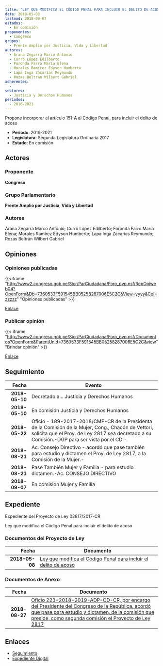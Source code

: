 ```yaml
---
title: "LEY QUE MODIFICA EL CÓDIGO PENAL PARA INCLUIR EL DELITO DE ACOSO"
date: 2018-05-08
lastmod: 2018-09-07
estados: 
  - En comisión
proponentes: 
  - Congreso
grupos: 
  - Frente Amplio por Justicia, Vida y Libertad
autores: 
  - Arana Zegarra Marco Antonio
  - Curro López Edilberto
  - Foronda Farro María Elena
  - Morales Ramírez Edyson Humberto
  - Lapa Inga Zacarías Reymundo
  - Rozas Beltrán Wilbert Gabriel
adherentes: 
  - 
sectores: 
  - Justicia y Derechos Humanos
periodos: 
  - 2016-2021
---
```


Propone incorporar el artículo 151-A al Código Penal, para incluir el delito de acoso

- **Periodo**: 2016-2021
- **Legislatura**: Segunda Legislatura Ordinaria 2017
- **Estado**: En comisión

## Actores

### Proponente

**Congreso**

### Grupo Parlamentario

**Frente Amplio por Justicia, Vida y Libertad**

### Autores

Arana Zegarra Marco Antonio; Curro López Edilberto; Foronda Farro María Elena; Morales Ramírez Edyson Humberto; Lapa Inga Zacarías Reymundo; Rozas Beltrán Wilbert Gabriel


## Opiniones

### Opiniones publicadas

{{<iframe "http://www2.congreso.gob.pe/Sicr/ParCiudadana/Foro_pvp.nsf/RepOpiweb04?OpenForm&Db=7360533F591545BB05258287006E5C2C&View=yyyy&Col=zzzzz" "Opiniones publicadas" >}}

[Enlace](http://www2.congreso.gob.pe/Sicr/ParCiudadana/Foro_pvp.nsf/RepOpiweb04?OpenForm&Db=7360533F591545BB05258287006E5C2C&View=yyyy&Col=zzzzz)
### Publicar opinión

{{< iframe "http://www2.congreso.gob.pe/Sicr/ParCiudadana/Foro_pvp.nsf/Documentos?OpenForm&ParentUnid=7360533F591545BB05258287006E5C2C&view" "Brindar opinión" >}}

[Enlace](http://www2.congreso.gob.pe/Sicr/ParCiudadana/Foro_pvp.nsf/Documentos?OpenForm&ParentUnid=7360533F591545BB05258287006E5C2C&view)

## Seguimiento

| Fecha | Evento |
|------:|--------|
| **2018-05-10** | Decretado a... Justicia y Derechos Humanos|
| **2018-05-10** | En comisión Justicia y Derechos Humanos|
| **2018-05-22** | Oficio - 189-2017-2018/CMF-CR de la Presidenta de la Comisión de la Mujer, Cong., Chacón de Vettori, solicita que el Proy. de Ley 2817 sea decretado a su Comisión.-DGP para ser vista por el CD.-|
| **2018-08-21** | Ac. Consejo Directivo - acordó que pase también para estudio y dictamen el Proy. de Ley 2817, a la Comisión de la Mujer.-|
| **2018-08-21** | Pase También Mujer y Familia - para estudio dictamen.-Ac. CONSEJO DIRECTIVO|
| **2018-09-07** | En comisión Mujer y Familia|


## Expediente

Expediente del Proyecto de Ley 02817/2017-CR

Ley que modifica el Código Penal para incluir el delito de acoso


### Documentos del Proyecto de Ley

| Fecha | Documento |
|------:|--------|
| **2018-05-08** | [Ley que modifica el Código Penal para incluir el delito de acoso](http://www.leyes.congreso.gob.pe/Documentos/2016_2021/Proyectos_de_Ley_y_de_Resoluciones_Legislativas/PL0281720180508.pdf) |

### Documentos de Anexo

| Fecha | Documento |
|------:|--------|
| **2018-08-27** | [Oficio 223-2018-2019-ADP-CD-CR, por encargo del Presidente del Congreso de la República, acordó que pase para estudio y dictamen, de la comisión que preside, como segunda comisión el Proyecto de Ley 2817](http://www.leyes.congreso.gob.pe/Documentos/2016_2021/Oficios/Oficialia_Mayor/OFICIO-223-2018-2019-ADP-CD-CR.pdf) |

## Enlaces 

- [Seguimiento](http://www2.congreso.gob.pe/Sicr/TraDocEstProc/CLProLey2016.nsf/f7fff46988ca05b1052578e100829cc7/647a6a05636836170525828700769072?OpenDocument)
- [Expediente Digital](http://www2.congreso.gob.pe/Sicr/TraDocEstProc/CLProLey2016.nsf/f7fff46988ca05b1052578e100829cc7/647a6a05636836170525828700769072?OpenDocument&Click=05257FB7005EB655.eb71d0cf91d8294e05256cdf006b5706/$Body/0.1C6C)
